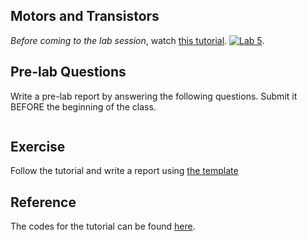## Motors and Transistors
*Before coming to the lab session*, watch [this tutorial](https://youtu.be/5bHPKU4ybHY).
[![Lab 5](analog.png)](https://youtu.be/5bHPKU4ybHY).


## Pre-lab Questions

Write a pre-lab report by answering the following questions. Submit it BEFORE the beginning of the class.
```
```


## Exercise
Follow the tutorial and write a report using [the template](http://www.writing.utoronto.ca/advice/specific-types-of-writing/lab-report)

## Reference
The codes for the tutorial can be found [here](https://www.jeremyblum.com/2011/01/31/arduino-tutorial-5-motors-and-transistors/).

